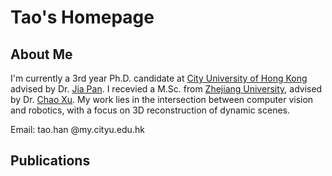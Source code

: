 # Tao's Homepage

## About Me
I'm currently a 3rd year Ph.D. candidate at [City University of Hong Kong](https://www.cityu.edu.hk/) advised by Dr. [Jia Pan](https://sites.google.com/site/panjia/). I recevied a M.Sc. from [Zhejiang University](http://www.zju.edu.cn/english/), advised by Dr. [Chao Xu](http://www.kivact.com/chao-xu/). My work lies in the intersection between computer vision and robotics, with a focus on 3D reconstruction of dynamic scenes.

Email: tao.han @my.cityu.edu.hk

## Publications
